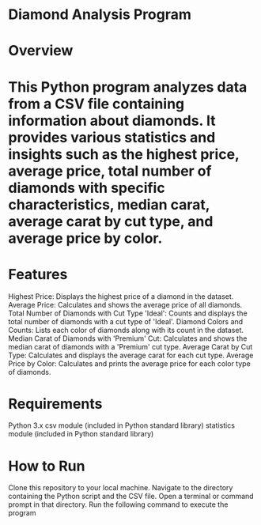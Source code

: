 # Diamond Analysis Program
# Overview
# This Python program analyzes data from a CSV file containing information about diamonds. It provides various statistics and insights such as the highest price, average price, total number of diamonds with specific characteristics, median carat, average carat by cut type, and average price by color.

# Features
Highest Price: Displays the highest price of a diamond in the dataset.
Average Price: Calculates and shows the average price of all diamonds.
Total Number of Diamonds with Cut Type 'Ideal': Counts and displays the total number of diamonds with a cut type of 'Ideal'.
Diamond Colors and Counts: Lists each color of diamonds along with its count in the dataset.
Median Carat of Diamonds with 'Premium' Cut: Calculates and shows the median carat of diamonds with a 'Premium' cut type.
Average Carat by Cut Type: Calculates and displays the average carat for each cut type.
Average Price by Color: Calculates and prints the average price for each color type of diamonds.
# Requirements
Python 3.x
csv module (included in Python standard library)
statistics module (included in Python standard library)
# How to Run
Clone this repository to your local machine.
Navigate to the directory containing the Python script and the CSV file.
Open a terminal or command prompt in that directory.
Run the following command to execute the program